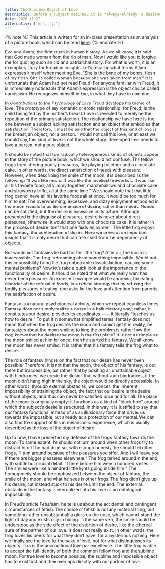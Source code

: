 ```yaml
---
title: The Sublime Object of Love
description: Before a subject desires, it is *always-already* a desirous subject. Thus can a pure desire *par excellence* forgo a regime of production and consumption. Here we witness the radical departure of love from the pleasure principle —— in every "falling in love," the base of subject itself is disrupted and dissolved into a storm of sensations which are violently superimposed and fluctuating. Is not love a complete disregard for the consequences, representations, and social orders?
date: 2020-11-22
alternative: ['en', 'ja']
---
```

{% note %}
This article is written for an in-class presentation as an analysis of a picture book, which can be read <a href="/the-frog.pdf" download>here</a>.
{% endnote %}

<span class="init">Eve and Adam, the first crush in human history.</span> As we all know, it is said that God made woman from the rib of man. Now I would like you to forgive me for quoting such an old and patriarchal story. For what is worth, it is an exemplary story for Freudian insights. Let’s recall in what terms Adam expresses himself when meeting Eve, “She is the bone of my bones, flesh of my flesh. She is called woman because she was taken from man.” It is unfortunate that Adam had not read Freud. For anyone familiar with Freud, it is immediately noticeable that Adam’s expression is the object choice called narcissism. He recognizes himself in Eve, in what they have in common.

In *Contributions to the Psychology of Love* Freud develops his theme of love. The prototype of any romantic or erotic relationship, for Freud, is the child being fed by the mother’s breast. Love is revealed to merely be the repetition of the primary satisfaction. The relationship we have here is the one between a subject lacking satisfaction and an object that embodies that satisfaction. Therefore, it must be said that the object of this kind of love is the breast, an object, not a person. I would not call this love, or at least we should say, this kind of love is not the whole story. Developed love needs to love a person, not a pure object.

It should be noted that two radically heterogeneous kinds of objects appear in the story of the picture book, which we should not confuse. The fellow frogs tried offering bodily pleasures, like playing together and a chocolate cake. In other words, the direct satisfaction of needs with pleasure. However, when describing the smile of the moon, it is described as the following: “It was like music. It was like the loveliest fireworks… It was like all his favorite food, all yummy together, marshmallows and chocolate cake and strawberry trifle, all at the same time.” We should note that that little frog cannot have all his favorite foods all at once. It would be too much for him to eat. The overwhelming, excessive, and dizzy enjoyment embodied in the moon reveals to us the dimension of desire, rather than needs. Needs can be satisfied, but the desire is excessive in its nature. Although presented in the disguise of pleasures, desire is never about direct pleasures, otherwise, it would stop with one chocolate cake. It is rather in the process of desire itself that one finds enjoyment. The little frog enjoys this fantasy, the continuation of desire. Here we arrive at an important insight that it is only desire that can free itself from the dependency of objects.

But would not fantasies be bad for the little frog? After all, the moon is inaccessible. The frog is dreaming about something impossible. Would not this impossibility bring the frog unbearable dissatisfaction, causing some mental problems? Now let’s take a quick look at the importance of the functionality of desire. It should be noted that what we really want has never been pleasure. An excellent example would be anorexia, the eating disorder of the refusal of foods, is a radical strategy that by refusing the bodily pleasures of eating, one asks for the love and attention from parents,  the satisfaction of desire.

Fantasy is a natural psychological activity, which we repeat countless times. Fantasy does not simply realize a desire in a hallucinatory way; rather, it constitutes our desire, provides its coordinates —— it literally “teaches us how to desire.” To put it in somewhat simplified terms: fantasy does not mean that when the frog desires the moon and cannot get it in reality, he fantasizes about the moon smiling to him; the problem is rather how the frog knows that he desires the moon in the first place? It is not as simple as the moon smiled at him for once, then he started his fantasy. We all know the moon has never smiled. It is rather that his fantasy tells the frog what to desire.

The role of fantasy hinges on the fact that our desire has never been possible. Therefore, it is not that the moon, the object of his fantasy, is out there but inaccessible, but rather that by positing an unattainable object with hindrances, we create the illusion that without such hindrances, if the moon didn’t hang high in the sky, the object would be directly accessible. In other words, through external obstacles, we conceal the inherent impossibility of attaining the object, the fact that our desire is the desire without objects, and thus can never be satisfied once and for all. The place of the moon is originally empty: it functions as a kind of “black hole” around which the subject’s desire is structured. In this way, it is justified to say that our fantasy functions, instead of as an illusionary force that drives us towards the impossible, but already as a protection of our mental. We can also find the support of this in melancholic experience, which is usually described as the loss of the object of desire.

Up to now, I have presented my defense of the frog’s fantasy towards the moon. To some extent, he should not turn around when other frogs try to distract him. If he had done so, with enough honesty, he should tell other frogs, “I turn around because of the pleasures you offer. And I will leave you if there are bigger pleasures elsewhere.” The frog turned around in the end, with subtle but crucial detail. “There before him were a hundred smiles… The smiles were like a hundred little lights going inside him.” The homogeneity should be emphasized between the object of fantasy, the smile of the moon, and what he sees in other frogs. The frog didn’t give up his desire, but instead stuck to his desire until the end. The external obstacle in the fantasy is internalized into his love as an ontological impossibility.

In Freud’s article *Fetishism,* he tells us about the accidental and contingent circumstances of fetish. The choice of fetish is not any material thing, but something rather unsubstantial: a gloss on the nose, which cannot stand the light of day and exists only in hiding. In the same vein, the smile should be understood as the side effect of the distortion of desire, like the ethereal aura of the partner of our love. It does not really exist. In other words, the frog loves his peers for what they don’t have, for a mysterious nothing. Here we finally see the love for the sake of love, not for what distinguishes its objects. This is the unconditional love par excellence. The little frog is able to accept the full identity of both the common fellow frog and the sublime moon. For true love to become possible, the sublime and impossible object has to exist first and then overlaps directly with our partner of love.

